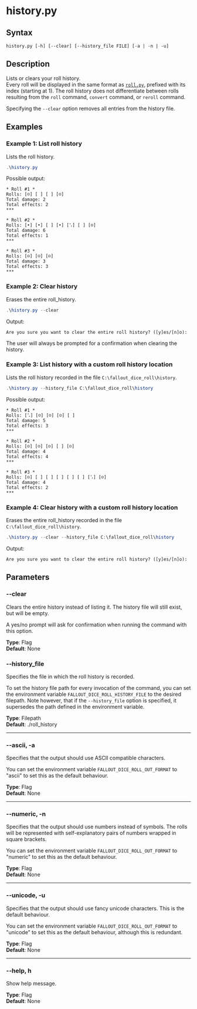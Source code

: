 # history.py

## Syntax
```
history.py [-h] [--clear] [--history_file FILE] [-a | -n | -u]
```

## Description
Lists or clears your roll history.  
Every roll will be displayed in the same format as [`roll.py`](roll.md), prefixed with its 
index (starting at 1). The roll history does not differentiate between rolls resulting from the 
`roll` command, `convert` command, or `reroll` command.

Specifying the `--clear` option removes all entries from the history file.

## Examples

### Example 1: List roll history
Lists the roll history.

```powershell
.\history.py
```
Possible output:
```
* Roll #1 *
Rolls: [☺] [ ] [ ] [☺]
Total damage: 2
Total effects: 2
***

* Roll #2 *
Rolls: [•] [•] [ ] [•] [⠡] [ ] [☺]
Total damage: 6
Total effects: 1
***

* Roll #3 *
Rolls: [☺] [☺] [☺]
Total damage: 3
Total effects: 3
***
```

### Example 2: Clear history
Erases the entire roll_history.

```powershell
.\history.py --clear
```
Output:
```
Are you sure you want to clear the entire roll history? ([y]es/[n]o):
```
The user will always be prompted for a confirmation when clearing the history.

### Example 3: List history with a custom roll history location
Lists the roll history recorded in the file `C:\fallout_dice_roll\history`.

```powershell
.\history.py --history_file C:\fallout_dice_roll\history
```
Possible output:
```
* Roll #1 *
Rolls: [⠡] [☺] [☺] [☺] [ ]
Total damage: 5
Total effects: 3
***

* Roll #2 *
Rolls: [☺] [☺] [☺] [ ] [☺]
Total damage: 4
Total effects: 4
***

* Roll #3 *
Rolls: [☺] [ ] [ ] [ ] [ ] [ ] [⠡] [☺]
Total damage: 4
Total effects: 2
***
```

### Example 4: Clear history with a custom roll history location
Erases the entire roll_history recorded in the file `C:\fallout_dice_roll\history`.

```powershell
.\history.py --clear --history_file C:\fallout_dice_roll\history
```
Output:
```
Are you sure you want to clear the entire roll history? ([y]es/[n]o):
```

## Parameters

### --clear
Clears the entire history instead of listing it. The history file will still exist, but will be 
empty.

A yes/no prompt will ask for confirmation when running the command with this option.

**Type**: Flag  
**Default**: None

### --history_file
Specifies the file in which the roll history is recorded. 

To set the history file path for every invocation of the command, you can set the environment 
variable `FALLOUT_DICE_ROLL_HISTORY_FILE` to the desired filepath. Note however, that if the 
`--history_file` option is specified, it supersedes the path defined in the environment variable. 

**Type**: Filepath  
**Default**: ./roll_history

---

### --ascii, -a
Specifies that the output should use ASCII compatible characters.

You can set the environment variable `FALLOUT_DICE_ROLL_OUT_FORMAT` to "ascii" to set this as the
default behaviour. 

**Type**: Flag  
**Default**: None

---

### --numeric, -n
Specifies that the output should use numbers instead of symbols. The rolls will be 
represented with self-explanatory pairs of numbers wrapped in square brackets.

You can set the environment variable `FALLOUT_DICE_ROLL_OUT_FORMAT` to "numeric" to set this as the
default behaviour. 

**Type**: Flag  
**Default**: None

---

### --unicode, -u
Specifies that the output should use fancy unicode characters. This is the default behaviour.

You can set the environment variable `FALLOUT_DICE_ROLL_OUT_FORMAT` to "unicode" to set this as the
default behaviour, although this is redundant.

**Type**: Flag  
**Default**: None

---

### --help, h
Show help message.

**Type**: Flag  
**Default**: None
